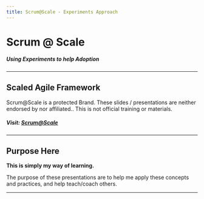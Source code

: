 ```yaml
---
title: Scrum@Scale - Experiments Approach
---
```


<!-- .slide: id="title-slide" -->

# Scrum @ Scale

##### Using Experiments to help Adoption

---

<!-- .slide: id="credits" -->

## Scaled Agile Framework

Scrum@Scale is a protected Brand. These slides / presentations are neither endorsed by nor affiliated.. This is not official training or materials. 

##### Visit: [Scrum@Scale](https://www.scrumatscale.com/)

------

## Purpose Here

**This is simply my way of learning.** 

The purpose of these presentations are to help me apply these concepts and practices, and help teach/coach others. 

---

